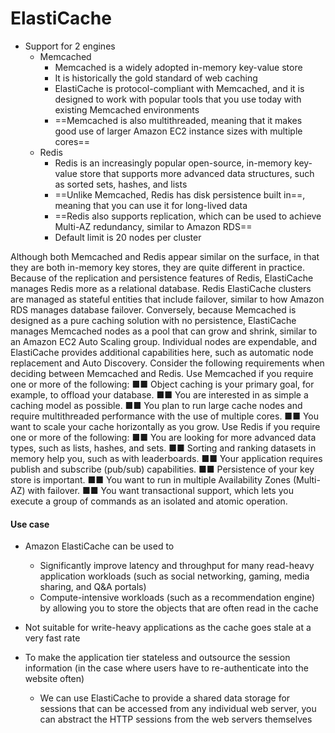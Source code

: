 # ElastiCache

- Support for 2 engines
	- Memcached
		- Memcached is a widely adopted in-memory key-value store
		- It is historically the gold standard of web caching
		- ElastiCache is protocol-compliant with Memcached, and it is designed to work with popular tools that you use today with existing Memcached environments
		- ==Memcached is also multithreaded, meaning that it makes good use of larger Amazon EC2 instance sizes with multiple cores==
	- Redis
		- Redis is an increasingly popular open-source, in-memory key-value store that supports more advanced data structures, such as sorted sets, hashes, and lists
		- ==Unlike Memcached, Redis has disk persistence built in==, meaning that you can use it for long-lived data
		- ==Redis also supports replication, which can be used to achieve Multi-AZ redundancy, similar to Amazon RDS==
		- Default limit is 20 nodes per cluster

Although both Memcached and Redis appear similar on the surface, in that they are both
in-memory key stores, they are quite different in practice. Because of the replication and
persistence features of Redis, ElastiCache manages Redis more as a relational database.
Redis ElastiCache clusters are managed as stateful entities that include failover, similar to
how Amazon RDS manages database failover.
Conversely, because Memcached is designed as a pure caching solution with no persistence,
ElastiCache manages Memcached nodes as a pool that can grow and shrink, similar
to an Amazon EC2 Auto Scaling group. Individual nodes are expendable, and ElastiCache
provides additional capabilities here, such as automatic node replacement and Auto
Discovery.
Consider the following requirements when deciding between Memcached and Redis.
Use Memcached if you require one or more of the following:
■■ Object caching is your primary goal, for example, to offload your database.
■■ You are interested in as simple a caching model as possible.
■■ You plan to run large cache nodes and require multithreaded performance with the use
of multiple cores.
■■ You want to scale your cache horizontally as you grow.
Use Redis if you require one or more of the following:
■■ You are looking for more advanced data types, such as lists, hashes, and sets.
■■ Sorting and ranking datasets in memory help you, such as with leaderboards.
■■ Your application requires publish and subscribe (pub/sub) capabilities.
■■ Persistence of your key store is important.
■■ You want to run in multiple Availability Zones (Multi-AZ) with failover.
■■ You want transactional support, which lets you execute a group of commands as an
isolated and atomic operation.


#### Use case

- Amazon ElastiCache can be used to 
	- Significantly improve latency and throughput for many read-heavy application workloads (such as social networking, gaming, media sharing, and Q&A portals) 
	- Compute-intensive workloads (such as a recommendation engine) by allowing you to store the objects that are often read in the cache
	
- Not suitable for write-heavy applications as the cache goes stale at a very fast rate

- To make the application tier stateless and outsource the session information (in the case where users have to re-authenticate into the website often)
	- We can use ElastiCache to provide a shared data storage for sessions that can be accessed from any individual web server, you can abstract the HTTP sessions from the web servers themselves